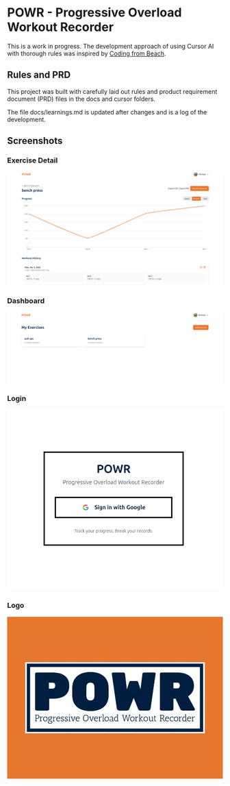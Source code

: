 # POWR - Progressive Overload Workout Recorder

This is a work in progress. The development approach of using Cursor AI with thorough rules was inspired by [Coding from Beach](https://www.peregianhub.com.au/connect/technologists/).

## Rules and PRD

This project was built with carefully laid out rules and product requirement document (PRD) files in the docs and cursor folders.

The file docs/learnings.md is updated after changes and is a log of the development.

## Screenshots

### Exercise Detail

![Exercise details page.](/docs/screenshots/exerciseDetail.png)

### Dashboard

![Dashboard.](/docs/screenshots/dashboard.png)

### Login

![Login page.](/docs/screenshots/login.png)

### Logo

![POWR logo and header.](/docs/screenshots/powr-logo.jpg)
